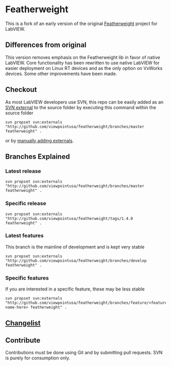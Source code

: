# Featherweight
This is a fork of an early version of the original [Featherweight](http://github.com/featherweight/featherweight) project for LabVIEW.

## Differences from original
This version removes emphasis on the Featherweight lib in favor of native LabVIEW. Core functionality has been rewritten to use native LabVIEW for easier deployment on Linux RT devices and as the only option on VxWorks devices. Some other improvements have been made.

## Checkout
As most LabVIEW developers use SVN, this repo can be easily added as an [SVN external](http://svnbook.red-bean.com/nightly/en/svn.advanced.externals.html) to the source folder by executing this command within the source folder

```
svn propset svn:externals "http://github.com/viewpointusa/featherweight/branches/master featherweight" .
```

or by [manually adding externals](https://tortoisesvn.net/docs/release/TortoiseSVN_en/tsvn-dug-externals.html).

## Branches Explained

### Latest release
```
svn propset svn:externals "http://github.com/viewpointusa/featherweight/branches/master featherweight" .
```

### Specific release
```
svn propset svn:externals "http://github.com/viewpointusa/featherweight/tags/1.4.0 featherweight" .
```

### Latest features
This branch is the mainline of development and is kept very stable
```
svn propset svn:externals "http://github.com/viewpointusa/featherweight/branches/develop featherweight" .
```

### Specific features
If you are interested in a specific feature, these may be less stable
```
svn propset svn:externals "http://github.com/viewpointusa/featherweight/branches/feature/<feature-name-here> featherweight" .
```

## [Changelist](/docs/Changelog.txt)

## Contribute
Contributions must be done using Git and by submitting pull requests. SVN is purely for consumption only.
